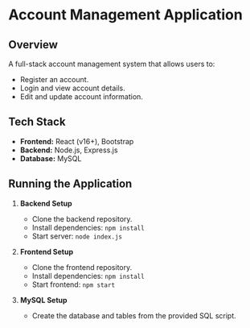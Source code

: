 # Account Management Application

## Overview
A full-stack account management system that allows users to:
- Register an account.
- Login and view account details.
- Edit and update account information.

## Tech Stack
- **Frontend:** React (v16+), Bootstrap
- **Backend:** Node.js, Express.js
- **Database:** MySQL

## Running the Application
1. **Backend Setup**
   - Clone the backend repository.
   - Install dependencies: `npm install`
   - Start server: `node index.js`

2. **Frontend Setup**
   - Clone the frontend repository.
   - Install dependencies: `npm install`
   - Start frontend: `npm start`

3. **MySQL Setup**
   - Create the database and tables from the provided SQL script.

